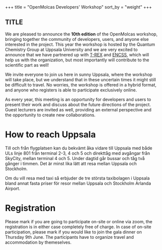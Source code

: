 +++
title = "OpenMolcas Developers' Workshop"
sort_by = "weight"
+++

## TITLE

We are pleased to announce the **10th edition** of the OpenMolcas workshop,
bringing together the community of developers, users, and anyone else
interested in the project. This year the workshop is hosted by the Quantum
Chemistry Group at Uppsala University and we are very excited to announce that
we have partnered up with [T-REX](https://trex-coe.eu/) and
[ENCSS](https://enccs.se/), which will help us with the organization, but most
importantly will contribute to the scientific part as well!  

We invite everyone to join us here in sunny Uppsala, where the workshop
will take place, but we understand that in these uncertain times it might still
be difficult to travel. No worries, the workshop is offered in a hybrid format,
and anyone who registers is able to participate exclusively online.  

As every year, this meeting is an opportunity for developers and users to
present their work and discuss about the future directions of the project.
Guest lecturers are invited as well, providing an external perspective and the
opportunity to create new collaborations.

# How to reach Uppsala

Till och från flygplatsen kan du bekvämt åka vidare till Uppsala med både ULs
linje 801 från terminal 2-3, 4 och 5 och direkttåg med avgångar från SkyCity,
mellan terminal 4 och 5. Under dagtid går bussar och tåg två gånger i timmen.
Det är minst lika lätt att resa mellan Uppsala och Stockholm.

Om du vill resa med taxi så erbjuder de tre största taxibolagen i Uppsala bland
annat fasta priser för resor mellan Uppsala och Stockholm Arlanda Airport.

# Registration

Please mark if you are going to participate on-site or online via zoom, the
registration is in either case completely free of charge. In case of on-site
participation, please mark if you would like to join the gala dinner on
Thursday 9th June. The participants have to organize travel and accommodation
by themeselves.
